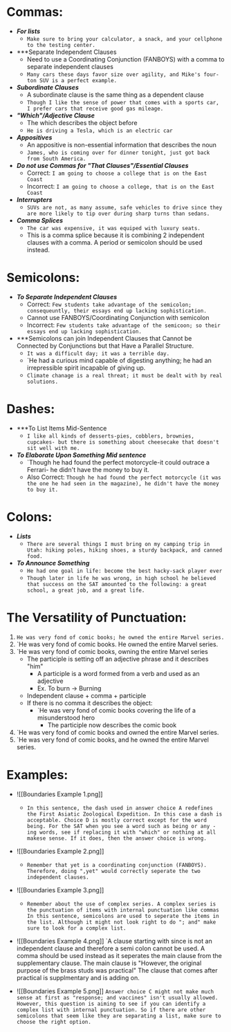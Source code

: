 # Commas:
- ***For lists***
	- `Make sure to bring your calculator, a snack, and your cellphone to the testing center.`
- ***Separate Independent Clauses
	- Need to use a Coordinating Conjunction (FANBOYS) with a comma to separate independent clauses
	- `Many cars these days favor size over agility, and Mike's four-ton SUV is a perfect example.`
- ***Subordinate Clauses***
	- A subordinate clause is the same thing as a dependent clause
	- `Though I like the sense of power that comes with a sports car, I prefer cars that receive good gas mileage.`
- ***"Which"/Adjective Clause***
	- The which describes the object before
	- `He is driving a Tesla, which is an electric car`
- ***Appositives***
	- An appositive is non-essential information that describes the noun
	- `James, who is coming over for dinner tonight, just got back from South America.`
- ***Do not use Commas for "That Clauses"/Essential Clauses***
	- Correct: `I am going to choose a college that is on the East Coast`
	- Incorrect: `I am going to choose a college, that is on the East Coast`
- ***Interrupters***
	- `SUVs are not, as many assume, safe vehicles to drive since they are more likely to tip over during sharp turns than sedans.`
- ***Comma Splices***
	- `The car was expensive, it was equiped with luxury seats.`
	- This is a comma splice because it is combining 2 independent clauses with a comma. A period or semicolon should be used instead.


# Semicolons:
- ***To Separate Independent Clauses***
	- Correct: `Few students take advantage of the semicolon; consequeuntly, their essays end up lacking sophistication.`
	- Cannot use FANBOYS/Coordinating Conjunction with semicolon
	- Incorrect: `Few students take advantage of the semicoon; so their essays end up lacking sophistication.`
- ***Semicolons can join Independent Clauses that Cannot be Connected by Conjunctions but that Have a Parallel Structure.
	- `It was a difficult day; it was a terrible day.`
	- `He had a curious mind capable of digesting anything; he had an irrepressible spirit incapable of giving up.
	- `Climate chanage is a real threat; it must be dealt with by real solutions.`


# Dashes:
- ***To List Items Mid-Sentence
	- `I like all kinds of desserts-pies, cobblers, brownies, cupcakes- but there is something about cheesecake that doesn't sit well with me.`
- ***To Elaborate Upon Something Mid sentence***
	- `Though he had found the perfect motorcycle-it could outrace a Ferrari- he didn't have the money to buy it.
	- Also Correct: `Though he had found the perfect motorcycle (it was the one he had seen in the magazine), he didn't have the money to buy it.`


# Colons:
- ***Lists***
	- `There are several things I must bring on my camping trip in Utah: hiking poles, hiking shoes, a sturdy backpack, and canned food.`
- ***To Announce Something***
	- `He had one goal in life: become the best hacky-sack player ever`
	- `Though later in life he was wrong, in high school he believed that success on the SAT amounted to the following: a great school, a great job, and a great life.`


# The Versatility of Punctuation:
1. `He was very fond of comic books; he owned the entire Marvel series.`
2. `He was very fond of comic books. He owned the entire Marvel series.
3. `He was very fond of comic books, owning the entire Marvel series
	- The participle is setting off an adjective phrase and it describes "him"
		- A participle is a word formed from a verb and used as an adjective 
		- Ex. To burn -> Burning
	- Independent clause + comma + participle
	- If there is no comma it describes the object:
		- `He was very fond of comic books covering the life of a misunderstood hero
			- The participle now describes the comic book
4. `He was very fond of comic books and owned the entire Marvel series.
5. `He was very fond of comic books, and he owned the entire Marvel series.


# Examples:
- ![[Boundaries Example 1.png]]
	- `In this sentence, the dash used in answer choice A redefines the First Asiatic Zoological Expedition. In this case a dash is acceptable. Choice D is mostly correct except for the word being. For the SAT when you see a word such as being or any -ing words, see if replacing it with "which" or nothing at all makese sense. If it does, then the answer choice is wrong.`
- ![[Boundaries Example 2.png]]
	- `Remember that yet is a coordinating conjunction (FANBOYS). Therefore, doing ",yet" would correctly seperate the two independent clauses.`

- ![[Boundaries Example 3.png]]
	- `Remember about the use of complex series. A complex series is the punctuation of items with internal punctuation like commas In this sentence, semicolons are used to seperate the items in the list. Although it might not look right to do "; and" make sure to look for a complex list.`

- ![[Boundaries Example 4.png]]
	`A clause starting with since is not an independent clause and therefore a semi colon cannot be used. A comma should be used instead as it seperates the main clause from the supplementary clause. The main clause is "However, the original purpose of the brass studs was practical" The clause that comes after practical is supplmentary and is adding on. 

- ![[Boundaries Example 5.png]]
	`Answer choice C might not make much sense at first as "response; and vaccines" isn't usually allowed. However, this question is aiming to see if you can identify a complex list with internal punctuation. So if there are other semicolons that seem like they are separating a list, make sure to choose the right option.`


